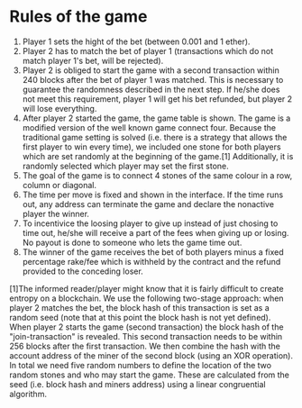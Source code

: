 # Rules of the game
1. Player 1 sets the hight of the bet (between 0.001 and 1 ether).
2. Player 2 has to match the bet of player 1 (transactions which do not match player 1's bet, will be rejected).
3. Player 2 is obliged to start the game with a second transaction within 240 blocks after the bet of player 1 was matched. This is necessary to guarantee the randomness described in the next step. If he/she does not meet this requirement, player 1 will get his bet refunded, but player 2 will lose everything.
4. After player 2 started the game, the game table is shown. The game is a modified version of the well known game connect four. Because the traditional game setting is solved (i.e. there is a strategy that allows the first player to win every time), we included one stone for both players which are set randomly at the beginning of the game.[1] Additionally, it is randomly selected which player may set the first stone.
5. The goal of the game is to connect 4 stones of the same colour in a row, column or diagonal. 
6. The time per move is fixed and shown in the interface. If the time runs out, any address can terminate the game and declare the nonactive player the winner.
7. To incentivice the loosing player to give up instead of just chosing to time out, he/she will receive a part of the fees when giving up or losing. No payout is done to someone who lets the game time out.
8. The winner of the game receives the bet of both players minus a fixed percentage rake/fee which is withheld by the contract and the refund provided to the conceding loser.




[1]The informed reader/player might know that it is fairly difficult to create entropy on a blockchain. We use the following two-stage approach: when player 2 matches the bet, the block hash of this transaction is set as a random seed (note that at this point the block hash is not yet defined). When player 2 starts the game (second transaction) the block hash of the "join-transaction" is revealed. This second transaction needs to be within 256 blocks after the first transaction. We then combine the hash with the account address of the miner of the second block (using an XOR operation). In total we need five random numbers to define the location of the two random stones and who may start the game. These are calculated from the seed (i.e. block hash and miners address) using a linear congruential algorithm.
